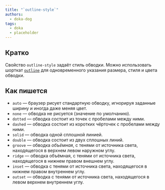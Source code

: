 ```yaml
---
title: "`outline-style`"
authors:
  - doka-dog
tags:
  - doka
  - placeholder
---
```


## Кратко

Свойство `outline-style` задаёт стиль обводки. Можно использовать шорткат [`outline`](/css/outline) для одновременного указания размера, стиля и цвета обводки.

## Как пишется

- `auto` — браузер рисует стандартную обводку, игнорируя заданные ширину и иногда даже меняя цвет.
- `none` — обводка не рисуется (значение по умолчанию).
- `dotted` — обводка состоит из точек с пробелами между ними.
- `dashed` — обводка состоит из коротких чёрточек с пробелами между ними.
- `solid` — обводка одной сплошной линией.
- `double` — обводка состоит из двух сплошных линий.
- `groove` — обводка _объёмная_, с тенями от источника света, находящегося в верхнем левом наружном углу.
- `ridge` — обводка объёмная, с тенями от источника света, находящегося в нижнем правом внешнем углу.
- `inset` — обводка с тенями от источника света, находящегося в нижнем правом внутреннем углу.
- `outset` — обводка с тенями от источника света, находящегося в левом верхнем внутреннем углу.
